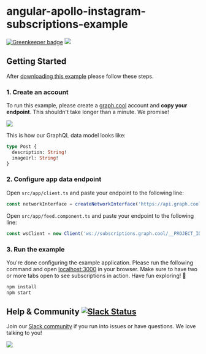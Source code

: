 # angular-apollo-instagram-subscriptions-example

[![Greenkeeper badge](https://badges.greenkeeper.io/graphcool-examples/angular-apollo-instagram-subscriptions-example.svg)](https://greenkeeper.io/)
![](http://i.imgur.com/acxRg0p.png)

## Getting Started

After [downloading this example](https://github.com/graphcool-examples/angular-apollo-instagram-subscriptions-example/archive/master.zip) please follow these steps.

### 1. Create an account

To run this example, please create a [graph.cool](http://graph.cool) account and **copy your endpoint**. This shouldn't take longer than a minute. We promise!

![](http://i.imgur.com/ytXDR4B.gif)

This is how our GraphQL data model looks like:

```graphql
type Post {
  description: String!
  imageUrl: String!
}
```

### 2. Configure app data endpoint

Open `src/app/client.ts` and paste your endpoint to the following line:

```js
const networkInterface = createNetworkInterface('https://api.graph.cool/simple/v1/__PROJECT_ID__')
```

Open `src/app/feed.component.ts` and paste your endpoint to the following line:

```js
const wsClient = new Client('ws://subscriptions.graph.cool/__PROJECT_ID__', {
```


### 3. Run the example

You're done configuring the example application. Please run the following command and open [localhost:3000](http://localhost:3000) in your browser. Make sure to have two or more tabs open to see subscriptions in action. Have fun exploring! 🎉

```sh
npm install
npm start
```


## Help & Community [![Slack Status](https://slack.graph.cool/badge.svg)](https://slack.graph.cool)

Join our [Slack community](http://slack.graph.cool/) if you run into issues or have questions. We love talking to you!

![](http://i.imgur.com/5RHR6Ku.png)
